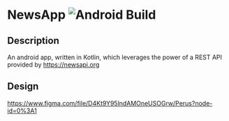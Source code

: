 # NewsApp ![Android Build](https://github.com/ForesightX/NewsApp/workflows/Android%20Build/badge.svg)

## Description
An android app, written in Kotlin, which leverages the power of a REST API provided by https://newsapi.org

## Design
https://www.figma.com/file/D4Kt9Y95lndAMOneUSOGrw/Perus?node-id=0%3A1
